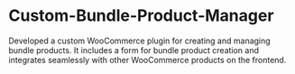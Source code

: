 # Custom-Bundle-Product-Manager
Developed a custom WooCommerce plugin for creating and managing bundle products. It includes a form for bundle product creation and integrates seamlessly with other WooCommerce products on the frontend.
